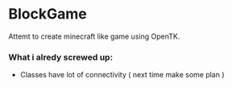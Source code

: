 # BlockGame

Attemt to create minecraft like game using OpenTK.

### What i alredy screwed up:
  * Classes have lot of connectivity ( next time make some plan )
